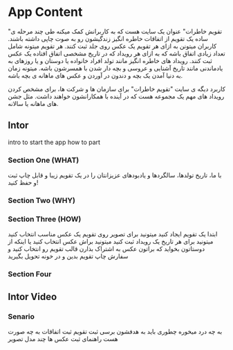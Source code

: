 # App Content

"تقویم خاطرات" عنوان یک سایت هست که به کاربرانش کمک میکنه طی چند مرحله ی ساده یک تقویم از اتفاقات خاطره انگیز زندگیشون رو به صوت چاپی داشته باشند. کاربران میتونن به ازای هر تقویم یک عکس روی جلد ثبت کنند. هر تقویم میتونه شامل تعداد زیادی اتفاق باشه که به ازای هر رویداد که در تاریخ مشخصی اتفاق افتاده یک عکس ثبت کنند.
رویداد های خاطره انگیز مانند تولد افراد خانواده یا دوستان و یا روزهای به یادماندنی مانند تاریخ آشنایی و عروسی و بچه دار شدن با همسرشون باشه. میتونه زمان به دنیا آمدن یک بچه و دندون در آوردن و عکس های ماهانه ی بچه باشه.

 کاربرد دیگه ی سایت "تقویم خاطرات" برای سازمان ها و شرکت ها، برای مشخص کردن رویداد های مهم یک مجموعه هست که در آینده با همکارانشون خواهند داشت. مثل جشن های ماهانه یا سالانه.
## Intor

intro to start the app
how to part

### Section One (WHAT)
با ما، تاریخ تولدها، سالگردها و یادبودهای عزیزانتان را در یک تقویم
          زیبا و قابل چاپ ثبت و حفظ کنید!

### Section Two (WHY)

### Section Three (HOW)
ابتدا یک تقویم ایجاد کنید
میتونید برای تصویر روی تقویم یک عکس مناسب انتخاب کنید
میتونید برای هر تاریخ یک رویداد ثبت کنید
میتونید براش عکس انتخاب کنید
یا اینکه از دوستاتون بخواید که براتون عکس به اشتراک بذارن
قالب تقویم رو انتخاب کنید و سفارش چاپ تقویم بدین و در خونه تحویل بگیرید

### Section Four

## Intor Video 

### Senario
به چه درد میخوره
چطوری باید به هدفشون برسی
ثبت تقویم
ثبت اتفاقات به چه صورت هست
راهنمای ثبت عکس ها
چند مدل تصویر
